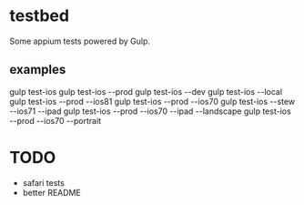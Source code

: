 # testbed

Some appium tests powered by Gulp.

## examples

gulp test-ios
gulp test-ios --prod
gulp test-ios --dev
gulp test-ios --local
gulp test-ios --prod --ios81
gulp test-ios --prod --ios70
gulp test-ios --stew --ios71 --ipad
gulp test-ios --prod --ios70 --ipad --landscape
gulp test-ios --prod --ios70 --portrait

# TODO

- safari tests
- better README

